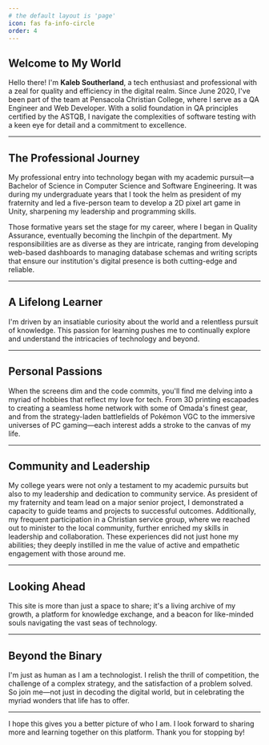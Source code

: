 ```yaml
---
# the default layout is 'page'
icon: fas fa-info-circle
order: 4
---
```


## Welcome to My World

Hello there! I'm **Kaleb Southerland**, a tech enthusiast and professional with a zeal for quality and efficiency in the digital realm. Since June 2020, I've been part of the team at Pensacola Christian College, where I serve as a QA Engineer and Web Developer. With a solid foundation in QA principles certified by the ASTQB, I navigate the complexities of software testing with a keen eye for detail and a commitment to excellence.

---

## The Professional Journey

My professional entry into technology began with my academic pursuit—a Bachelor of Science in Computer Science and Software Engineering. It was during my undergraduate years that I took the helm as president of my fraternity and led a five-person team to develop a 2D pixel art game in Unity, sharpening my leadership and programming skills.

Those formative years set the stage for my career, where I began in Quality Assurance, eventually becoming the linchpin of the department. My responsibilities are as diverse as they are intricate, ranging from developing web-based dashboards to managing database schemas and writing scripts that ensure our institution's digital presence is both cutting-edge and reliable.

---

## A Lifelong Learner

I'm driven by an insatiable curiosity about the world and a relentless pursuit of knowledge. This passion for learning pushes me to continually explore and understand the intricacies of technology and beyond.

---

## Personal Passions

When the screens dim and the code commits, you'll find me delving into a myriad of hobbies that reflect my love for tech. From 3D printing escapades to creating a seamless home network with some of Omada's finest gear, and from the strategy-laden battlefields of Pokémon VGC to the immersive universes of PC gaming—each interest adds a stroke to the canvas of my life.

---

## Community and Leadership

My college years were not only a testament to my academic pursuits but also to my leadership and dedication to community service. As president of my fraternity and team lead on a major senior project, I demonstrated a capacity to guide teams and projects to successful outcomes. Additionally, my frequent participation in a Christian service group, where we reached out to minister to the local community, further enriched my skills in leadership and collaboration. These experiences did not just hone my abilities; they deeply instilled in me the value of active and empathetic engagement with those around me.

---

## Looking Ahead

This site is more than just a space to share; it's a living archive of my growth, a platform for knowledge exchange, and a beacon for like-minded souls navigating the vast seas of technology.

---

## Beyond the Binary

I'm just as human as I am a technologist. I relish the thrill of competition, the challenge of a complex strategy, and the satisfaction of a problem solved. So join me—not just in decoding the digital world, but in celebrating the myriad wonders that life has to offer.

---

I hope this gives you a better picture of who I am. I look forward to sharing more and learning together on this platform. Thank you for stopping by!
